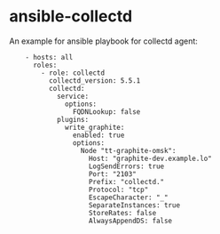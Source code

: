 # ansible-collectd


An example for ansible playbook for collectd agent:

        - hosts: all
          roles:
            - role: collectd
              collectd_version: 5.5.1
              collectd:
                service:
                  options:
                    FQDNLookup: false
                plugins:
                  write_graphite:
                    enabled: true
                    options:
                      Node "tt-graphite-omsk":
                        Host: "graphite-dev.example.lo"
                        LogSendErrors: true
                        Port: "2103"
                        Prefix: "collectd."
                        Protocol: "tcp"
                        EscapeCharacter: "_"
                        SeparateInstances: true
                        StoreRates: false
                        AlwaysAppendDS: false

